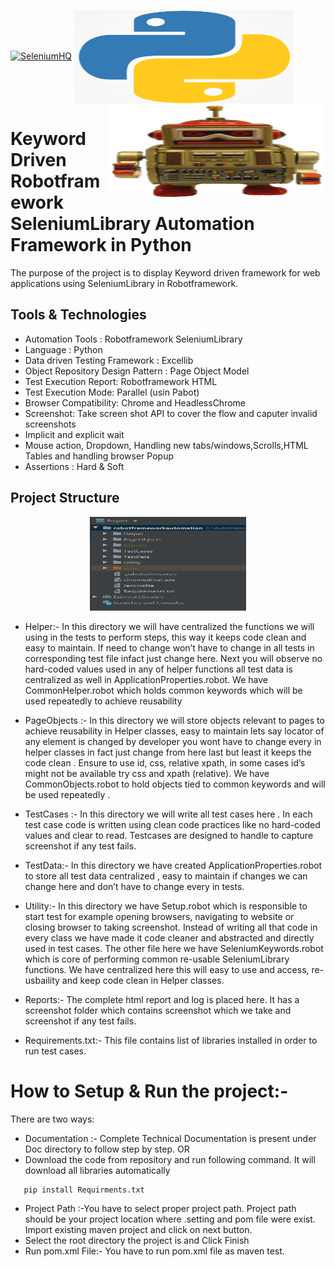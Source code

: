 [![SeleniumHQ](http://www.seleniumhq.org/images/big-logo.png)](http://www.seleniumhq.org/)  <img align="center" width="350" height="150" src="Image/Pythonlogo.PNG"><img align="right" width="350" height="150" src="Image/robotlogo.PNG">
# Keyword Driven Robotframework SeleniumLibrary Automation Framework in Python

The purpose of the project is to display Keyword driven framework for web applications using SeleniumLibrary in Robotframework.

## Tools & Technologies

* Automation Tools : Robotframework SeleniumLibrary
* Language : Python
* Data driven Testing Framework : Excellib
* Object Repository Design Pattern : Page Object Model
* Test Execution Report:  Robotframework HTML 
* Test Execution Mode:  Parallel (usin Pabot)
* Browser Compatibility: Chrome and HeadlessChrome
* Screenshot:  Take screen shot API to cover the flow and caputer invalid screenshots
* Implicit and explicit wait
* Mouse action, Dropdown, Handling new tabs/windows,Scrolls,HTML Tables and handling browser Popup
* Assertions : Hard & Soft

## Project Structure

<p align="center">
<img width="250" height="150" src="Image/frameworkstructure.PNG"><br />
</p>

* Helper:-
In this directory we will have centralized the functions we will using in the tests to perform steps, this way it keeps code clean and easy to maintain. If need to change won’t have to change in all tests in corresponding test file infact just change here. Next you will observe no hard-coded values used in any of helper functions all test data is centralized as well in ApplicationProperties.robot. We have CommonHelper.robot which holds common keywords which will be used repeatedly to achieve reusability 
  
* PageObjects :-
In this directory we will store objects relevant to pages to achieve reusability in Helper classes, easy to maintain lets say locator of any element is changed by developer you wont have to change every in helper classes in fact just change from here last but least it keeps the code clean . Ensure to use id, css, relative xpath, in some cases id’s might not be available try css and xpath (relative). We have CommonObjects.robot to hold objects tied to common keywords and will be used repeatedly .

* TestCases :-
In this directory we will write all test cases here . In each test case code is written using clean code practices like no hard-coded values and clear to read. Testcases are designed to handle to capture screenshot if any test fails.

* TestData:-
In this directory we have created ApplicationProperties.robot to store all test data centralized , easy to maintain if changes we can change here and don’t have to change every in tests. 

* Utility:-
In this directory we have Setup.robot which is responsible to start test for example opening browsers, navigating to website or closing browser to taking screenshot. Instead of writing all that code in every class we have made it code cleaner and abstracted and directly used in test cases. The other file here we have SeleniumKeywords.robot which is core of performing common re-usable SeleniumLibrary functions. We have centralized here this will easy to use and access, re-usbaility and keep code clean in Helper classes. 

* Reports:-
The complete html report and log is placed here. It has a screenshot folder which contains screenshot which we take and screenshot if any test fails.

* Requirements.txt:-
This file contains list of libraries installed in order to run test cases.

# How to Setup & Run the project:-
There are two ways:

* Documentation :- Complete Technical Documentation is present under Doc directory to follow step by step.
OR
* Download the code from repository and run following command. It will download all libraries automatically
```python
   pip install Requirments.txt
```
* Project Path :-You have to select proper project path. Project path should be your project location where .setting and pom file were exist. Import existing maven project and click on next button.
* Select the root directory the project is and Click Finish
* Run pom.xml File:- You have to run pom.xml file as maven test.






